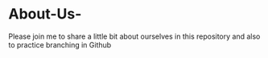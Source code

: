 # About-Us-
Please join me to share a little bit about ourselves in this repository and also to practice branching in Github
